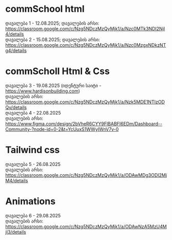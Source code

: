 # commSchool html

დავალება 1 - 12.08.2025;
დავალების არსი: https://classroom.google.com/c/Nzg5NDczMzQyMjk1/a/Nzc0MTk3NDI2NjI4/details
<br/>
დავალება 2 - 15.08.2025;
დავალების არსი: https://classroom.google.com/c/Nzg5NDczMzQyMjk1/a/Nzc0MzgxNDkzNTg4/details
<br/>

# commScholl Html & Css

დავალება 3 - 19.08.2025 (იდენტური საიტი - https://www.hardisonbuilding.com)
<br/>
დავალების არსი: https://classroom.google.com/c/Nzg5NDczMzQyMjk1/a/Nzk5MDE1NTIzODQy/details
<br/>
დავალება 4 - 22.08.2025
<br/>
დავალების არსი: https://www.figma.com/design/2bVheR6CYY9FlBABFI6EDm/Dashboard--Community-?node-id=0-2&t=YcUuxS1WWyIWnV7v-0
<br/>

# Tailwind css

დავალება 5 - 26.08.2025
<br/>
დავალების არსი: https://classroom.google.com/c/Nzg5NDczMzQyMjk1/a/ODAwMDg3ODI2MjM4/details
<br/>

# Animations

დავალება 6 - 29.08.2025
<br/>
დავალების არსი: https://classroom.google.com/c/Nzg5NDczMzQyMjk1/a/ODAwNzA5MzU4MjI3/details
<br/>
